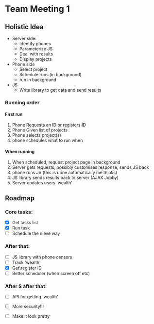 # Team Meeting 1

## Holistic Idea

- Server side:
  - Identify phones
  - Parameterize JS
  - Deal with results
  - Display projects
- Phone side
  - Select project
  - Schedule runs (in background)
  - run in background
- JS
  - Write library to get data and send results

### Running order

#### First run

1. Phone Requests an ID or registers ID
2. Phone Given list of projects
3. Phone selects project(s)
4. phone schedules what to run when

#### When running

1. When scheduled, request project page in background
2. Server gets requests, possibly customises response, sends JS back
3. phone runs JS (this is done automatically me thinks)
4. JS library sends results back to server (AJAX Jobby)
5. Server updates users 'wealth'

## Roadmap

### Core tasks:

- [x] Get tasks list
- [x] Run task
- [ ] Schedule the nieve way

### After that:

- [ ] JS library with phone censors
- [ ] Track 'wealth'
- [x] Get\register ID
- [ ] Better scheduler (when screen off etc)

### After $ after that:

- [ ] API for getting 'wealth'
- [ ] More security!!!
- [ ] Make it look pretty


